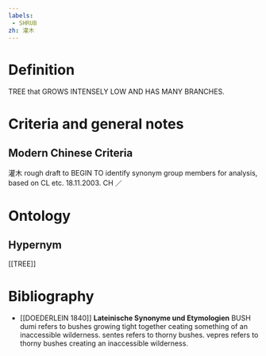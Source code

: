 ```yaml
---
labels: 
 - SHRUB
zh: 灌木
---
```


# Definition
TREE that GROWS INTENSELY LOW AND HAS MANY BRANCHES.
# Criteria and general notes
## Modern Chinese Criteria
灌木
rough draft to BEGIN TO identify synonym group members for analysis, based on CL etc. 18.11.2003. CH ／
# Ontology

## Hypernym
[[TREE]]
# Bibliography
- [[DOEDERLEIN 1840]]
**Lateinische Synonyme und Etymologien** 
BUSH
dumi refers to bushes growing tight together ceating something of an inaccessible wilderness.
sentes refers to thorny bushes.
vepres refers to thorny bushes creating an inaccessible wilderness.